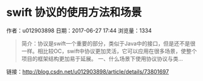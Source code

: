 # swift 协议的使用方法和场景
作者：u012903898
日期：2017-06-27 17:44
浏览量：1334
> 简介：协议是swift一个重要的部分，类似于Java中的接口，但是还不是很一样。相比较OC，swift中协议更加灵活，它可以应用在很多场景，使整个项目的框架结构更加易于延展。
一、什么场景下使用协议协议与类...

 链接：http://blog.csdn.net/u012903898/article/details/73801697
